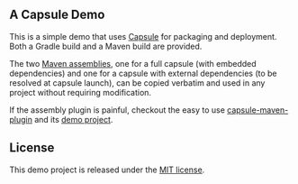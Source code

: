 ## A Capsule Demo

This is a simple demo that uses [Capsule](https://github.com/puniverse/capsule) for packaging and deployment. Both a Gradle build and a Maven build are provided.

The two [Maven assemblies](https://github.com/puniverse/capsule-demo/tree/master/src/main/assembly), one for a full capsule (with embedded dependencies) and one for a capsule with external dependencies (to be resolved at capsule launch), can be copied verbatim and used in any project without requiring modification.

If the assembly plugin is painful, checkout the easy to use [capsule-maven-plugin](https://github.com/chrischristo/capsule-maven-plugin) and its [demo project](https://github.com/chrischristo/capsule-maven-plugin-demo).

## License

This demo project is released under the [MIT license](http://opensource.org/licenses/MIT).
